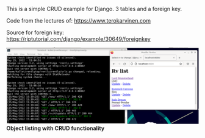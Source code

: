This is a simple CRUD example for Django. 3 tables and a foreign key.

Code from the lectures of:
https://www.terokarvinen.com

Source for foreign key:
https://riptutorial.com/django/example/30649/foreignkey

![1. CRUD](1.png)
**Object listing with CRUD functionality**
